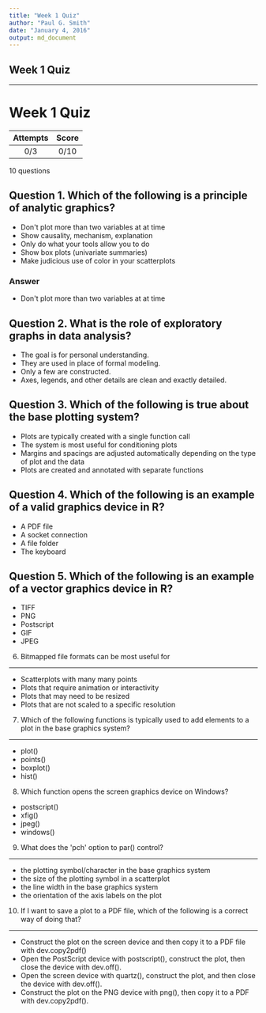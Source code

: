 ```yaml
---
title: "Week 1 Quiz"
author: "Paul G. Smith"
date: "January 4, 2016"
output: md_document
---
```


## Week 1 Quiz
------------

Week 1 Quiz
===========  

|Attempts|Score|  
|:------:|:---:|  
|   0/3  | 0/10|  

10 questions

Question 1. Which of the following is a principle of analytic graphics?
-----------------------------------------------------------------------
- Don't plot more than two variables at at time
- Show causality, mechanism, explanation
- Only do what your tools allow you to do
- Show box plots (univariate summaries)
- Make judicious use of color in your scatterplots

### Answer
- Don't plot more than two variables at at time


Question 2. What is the role of exploratory graphs in data analysis?
--------------------------------------------------------------------
- The goal is for personal understanding.
- They are used in place of formal modeling.
- Only a few are constructed.
- Axes, legends, and other details are clean and exactly detailed.

Question 3. Which of the following is true about the base plotting system?
--------------------------------------------------------------------------
- Plots are typically created with a single function call
- The system is most useful for conditioning plots
- Margins and spacings are adjusted automatically depending on the type of plot and the data
- Plots are created and annotated with separate functions

Question 4. Which of the following is an example of a valid graphics device in R?
---------------------------------------------------------------------------------
- A PDF file
- A socket connection
- A file folder
- The keyboard

Question 5. Which of the following is an example of a vector graphics device in R?
-------------------------------------------------------------------------------
- TIFF
- PNG
- Postscript
- GIF
- JPEG

6. Bitmapped file formats can be most useful for
------------------------------------------------
- Scatterplots with many many points
- Plots that require animation or interactivity
- Plots that may need to be resized
- Plots that are not scaled to a specific resolution

7. Which of the following functions is typically used to add elements to a plot in the base graphics system?
-------------------------------------------------------------------------------
- plot()
- points()
- boxplot()
- hist()

8. Which function opens the screen graphics device on Windows?

- postscript()
- xfig()
- jpeg()
- windows()

9. What does the 'pch' option to par() control?
-----------------------------------------------
- the plotting symbol/character in the base graphics system
- the size of the plotting symbol in a scatterplot
- the line width in the base graphics system
- the orientation of the axis labels on the plot

10. If I want to save a plot to a PDF file, which of the following is a correct way of doing that?
-------------------------------------------------------------------------------
- Construct the plot on the screen device and then copy it to a PDF file with dev.copy2pdf()
- Open the PostScript device with postscript(), construct the plot, then close the device with dev.off().
- Open the screen device with quartz(), construct the plot, and then close the device with dev.off().
- Construct the plot on the PNG device with png(), then copy it to a PDF with dev.copy2pdf().
